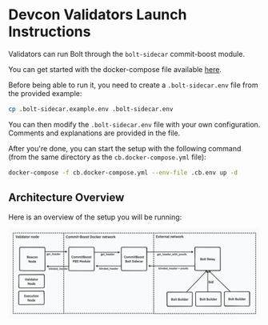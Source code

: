 # Devcon Validators Launch Instructions

Validators can run Bolt through the `bolt-sidecar` commit-boost module.

You can get started with the docker-compose file available [here](./cb.docker-compose.yml).

Before being able to run it, you need to create a `.bolt-sidecar.env` file from the provided example:

```bash
cp .bolt-sidecar.example.env .bolt-sidecar.env
```

You can then modify the `.bolt-sidecar.env` file with your own configuration.
Comments and explanations are provided in the file.

After you're done, you can start the setup with the following command
(from the same directory as the `cb.docker-compose.yml` file):

```bash
docker-compose -f cb.docker-compose.yml --env-file .cb.env up -d
```

## Architecture Overview

Here is an overview of the setup you will be running:

![Architecture Overview](./cb-devcon-architecture.png)
